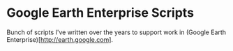 Google Earth Enterprise Scripts
===========

Bunch of scripts I've written over the years to support work in (Google Earth Enterprise)[http://earth.google.com].
